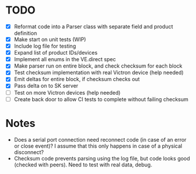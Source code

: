 # TODO

- [x] Reformat code into a Parser class with separate field and product definition
- [x] Make start on unit tests (WIP)
- [x] Include log file for testing
- [x] Expand list of product IDs/devices
- [x] Implement all enums in the VE.direct spec
- [x] Make parser run on entire block, and check checksum for each block
- [x] Test checksum implementation with real Victron device (help needed)
- [x] Emit deltas for entire block, if checksum checks out
- [x] Pass delta on to SK server
- [ ] Test on more Victron devices (help needed)
- [ ] Create back door to allow CI tests to complete without failing checksum

# Notes

- Does a serial port connection need reconnect code (in case of an error or close event)? I assume that this only happens in case of a physical disconnect?
- Checksum code prevents parsing using the log file, but code looks good (checked with peers). Need to test with real data, debug. 
